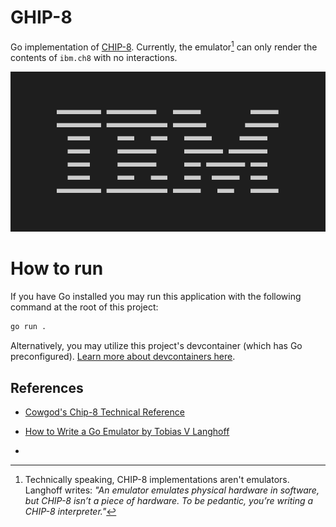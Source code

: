 # GHIP-8

Go implementation of [CHIP-8](https://en.wikipedia.org/wiki/CHIP-8). Currently, the emulator[^1] can only render the contents of `ibm.ch8` with no interactions.

![](./ibm.png)

# How to run

If you have Go installed you may run this application with the following command at the root of this project:

```bash
go run .
```

Alternatively, you may utilize this project's devcontainer (which has Go preconfigured). [Learn more about devcontainers here](https://code.visualstudio.com/docs/devcontainers/containers).


## References

- [Cowgod's Chip-8 Technical Reference](http://devernay.free.fr/hacks/chip8/C8TECH10.HTM#2.2)
- [How to Write a Go Emulator by Tobias V Langhoff](https://tobiasvl.github.io/blog/write-a-chip-8-emulator/)

- [^1]: Technically speaking, CHIP-8 implementations aren't emulators. Langhoff writes: *"An emulator emulates physical hardware in software, but CHIP-8 isn’t a piece of hardware. To be pedantic, you’re writing a CHIP-8 interpreter."*